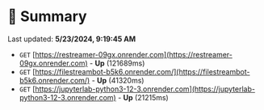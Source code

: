 # 📖 Summary
Last updated: **5/23/2024, 9:19:45 AM**

- `GET` [https://restreamer-09gx.onrender.com](https://restreamer-09gx.onrender.com) - **Up** (121689ms)
- `GET` [https://filestreambot-b5k6.onrender.com/](https://filestreambot-b5k6.onrender.com/) - **Up** (41320ms)
- `GET` [https://jupyterlab-python3-12-3.onrender.com](https://jupyterlab-python3-12-3.onrender.com) - **Up** (21215ms)
